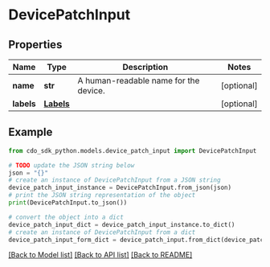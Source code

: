 # DevicePatchInput


## Properties

Name | Type | Description | Notes
------------ | ------------- | ------------- | -------------
**name** | **str** | A human-readable name for the device. | [optional] 
**labels** | [**Labels**](Labels.md) |  | [optional] 

## Example

```python
from cdo_sdk_python.models.device_patch_input import DevicePatchInput

# TODO update the JSON string below
json = "{}"
# create an instance of DevicePatchInput from a JSON string
device_patch_input_instance = DevicePatchInput.from_json(json)
# print the JSON string representation of the object
print(DevicePatchInput.to_json())

# convert the object into a dict
device_patch_input_dict = device_patch_input_instance.to_dict()
# create an instance of DevicePatchInput from a dict
device_patch_input_form_dict = device_patch_input.from_dict(device_patch_input_dict)
```
[[Back to Model list]](../README.md#documentation-for-models) [[Back to API list]](../README.md#documentation-for-api-endpoints) [[Back to README]](../README.md)


